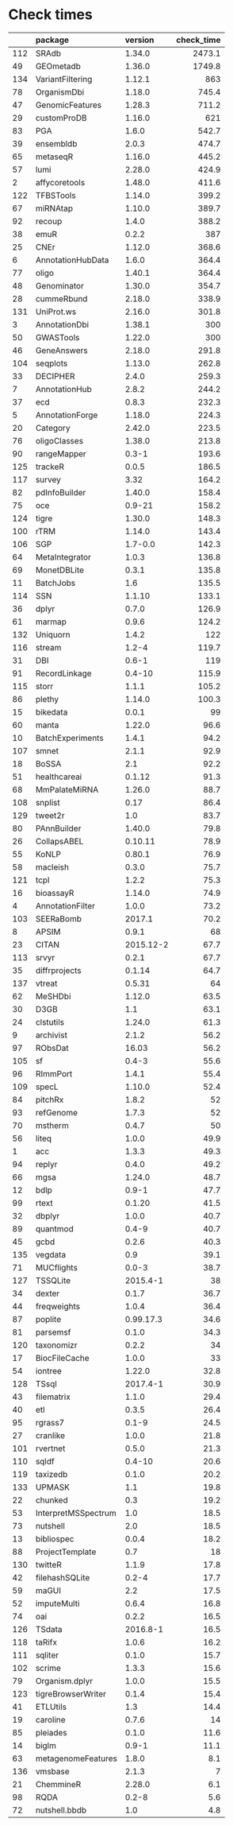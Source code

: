 # Check times

|    |package             |version   | check_time|
|:---|:-------------------|:---------|----------:|
|112 |SRAdb               |1.34.0    |     2473.1|
|49  |GEOmetadb           |1.36.0    |     1749.8|
|134 |VariantFiltering    |1.12.1    |        863|
|78  |OrganismDbi         |1.18.0    |      745.4|
|47  |GenomicFeatures     |1.28.3    |      711.2|
|29  |customProDB         |1.16.0    |        621|
|83  |PGA                 |1.6.0     |      542.7|
|39  |ensembldb           |2.0.3     |      474.7|
|65  |metaseqR            |1.16.0    |      445.2|
|57  |lumi                |2.28.0    |      424.9|
|2   |affycoretools       |1.48.0    |      411.6|
|122 |TFBSTools           |1.14.0    |      399.2|
|67  |miRNAtap            |1.10.0    |      389.7|
|92  |recoup              |1.4.0     |      388.2|
|38  |emuR                |0.2.2     |        387|
|25  |CNEr                |1.12.0    |      368.6|
|6   |AnnotationHubData   |1.6.0     |      364.4|
|77  |oligo               |1.40.1    |      364.4|
|48  |Genominator         |1.30.0    |      354.7|
|28  |cummeRbund          |2.18.0    |      338.9|
|131 |UniProt.ws          |2.16.0    |      301.8|
|3   |AnnotationDbi       |1.38.1    |        300|
|50  |GWASTools           |1.22.0    |        300|
|46  |GeneAnswers         |2.18.0    |      291.8|
|104 |seqplots            |1.13.0    |      262.8|
|33  |DECIPHER            |2.4.0     |      259.3|
|7   |AnnotationHub       |2.8.2     |      244.2|
|37  |ecd                 |0.8.3     |      232.3|
|5   |AnnotationForge     |1.18.0    |      224.3|
|20  |Category            |2.42.0    |      223.5|
|76  |oligoClasses        |1.38.0    |      213.8|
|90  |rangeMapper         |0.3-1     |      193.6|
|125 |trackeR             |0.0.5     |      186.5|
|117 |survey              |3.32      |      164.2|
|82  |pdInfoBuilder       |1.40.0    |      158.4|
|75  |oce                 |0.9-21    |      158.2|
|124 |tigre               |1.30.0    |      148.3|
|100 |rTRM                |1.14.0    |      143.4|
|106 |SGP                 |1.7-0.0   |      142.3|
|64  |MetaIntegrator      |1.0.3     |      136.8|
|69  |MonetDBLite         |0.3.1     |      135.8|
|11  |BatchJobs           |1.6       |      135.5|
|114 |SSN                 |1.1.10    |      133.1|
|36  |dplyr               |0.7.0     |      126.9|
|61  |marmap              |0.9.6     |      124.2|
|132 |Uniquorn            |1.4.2     |        122|
|116 |stream              |1.2-4     |      119.7|
|31  |DBI                 |0.6-1     |        119|
|91  |RecordLinkage       |0.4-10    |      115.9|
|115 |storr               |1.1.1     |      105.2|
|86  |plethy              |1.14.0    |      100.3|
|15  |bikedata            |0.0.1     |         99|
|60  |manta               |1.22.0    |       96.6|
|10  |BatchExperiments    |1.4.1     |       94.2|
|107 |smnet               |2.1.1     |       92.9|
|18  |BoSSA               |2.1       |       92.2|
|51  |healthcareai        |0.1.12    |       91.3|
|68  |MmPalateMiRNA       |1.26.0    |       88.7|
|108 |snplist             |0.17      |       86.4|
|129 |tweet2r             |1.0       |       83.7|
|80  |PAnnBuilder         |1.40.0    |       79.8|
|26  |CollapsABEL         |0.10.11   |       78.9|
|55  |KoNLP               |0.80.1    |       76.9|
|58  |macleish            |0.3.0     |       75.7|
|121 |tcpl                |1.2.2     |       75.3|
|16  |bioassayR           |1.14.0    |       74.9|
|4   |AnnotationFilter    |1.0.0     |       73.2|
|103 |SEERaBomb           |2017.1    |       70.2|
|8   |APSIM               |0.9.1     |         68|
|23  |CITAN               |2015.12-2 |       67.7|
|113 |srvyr               |0.2.1     |       67.7|
|35  |diffrprojects       |0.1.14    |       64.7|
|137 |vtreat              |0.5.31    |         64|
|62  |MeSHDbi             |1.12.0    |       63.5|
|30  |D3GB                |1.1       |       63.1|
|24  |clstutils           |1.24.0    |       61.3|
|9   |archivist           |2.1.2     |       56.2|
|97  |RObsDat             |16.03     |       56.2|
|105 |sf                  |0.4-3     |       55.6|
|96  |RImmPort            |1.4.1     |       55.4|
|109 |specL               |1.10.0    |       52.4|
|84  |pitchRx             |1.8.2     |         52|
|93  |refGenome           |1.7.3     |         52|
|70  |mstherm             |0.4.7     |         50|
|56  |liteq               |1.0.0     |       49.9|
|1   |acc                 |1.3.3     |       49.3|
|94  |replyr              |0.4.0     |       49.2|
|66  |mgsa                |1.24.0    |       48.7|
|12  |bdlp                |0.9-1     |       47.7|
|99  |rtext               |0.1.20    |       41.5|
|32  |dbplyr              |1.0.0     |       40.7|
|89  |quantmod            |0.4-9     |       40.7|
|45  |gcbd                |0.2.6     |       40.3|
|135 |vegdata             |0.9       |       39.1|
|71  |MUCflights          |0.0-3     |       38.7|
|127 |TSSQLite            |2015.4-1  |         38|
|34  |dexter              |0.1.7     |       36.7|
|44  |freqweights         |1.0.4     |       36.4|
|87  |poplite             |0.99.17.3 |       34.6|
|81  |parsemsf            |0.1.0     |       34.3|
|120 |taxonomizr          |0.2.2     |         34|
|17  |BiocFileCache       |1.0.0     |         33|
|54  |iontree             |1.22.0    |       32.8|
|128 |TSsql               |2017.4-1  |       30.9|
|43  |filematrix          |1.1.0     |       29.4|
|40  |etl                 |0.3.5     |       26.4|
|95  |rgrass7             |0.1-9     |       24.5|
|27  |cranlike            |1.0.0     |       21.8|
|101 |rvertnet            |0.5.0     |       21.3|
|110 |sqldf               |0.4-10    |       20.6|
|119 |taxizedb            |0.1.0     |       20.2|
|133 |UPMASK              |1.1       |       19.8|
|22  |chunked             |0.3       |       19.2|
|53  |InterpretMSSpectrum |1.0       |       18.5|
|73  |nutshell            |2.0       |       18.5|
|13  |bibliospec          |0.0.4     |       18.2|
|88  |ProjectTemplate     |0.7       |         18|
|130 |twitteR             |1.1.9     |       17.8|
|42  |filehashSQLite      |0.2-4     |       17.7|
|59  |maGUI               |2.2       |       17.5|
|52  |imputeMulti         |0.6.4     |       16.8|
|74  |oai                 |0.2.2     |       16.5|
|126 |TSdata              |2016.8-1  |       16.5|
|118 |taRifx              |1.0.6     |       16.2|
|111 |sqliter             |0.1.0     |       15.7|
|102 |scrime              |1.3.3     |       15.6|
|79  |Organism.dplyr      |1.0.0     |       15.5|
|123 |tigreBrowserWriter  |0.1.4     |       15.4|
|41  |ETLUtils            |1.3       |       14.4|
|19  |caroline            |0.7.6     |         14|
|85  |pleiades            |0.1.0     |       11.6|
|14  |biglm               |0.9-1     |       11.1|
|63  |metagenomeFeatures  |1.8.0     |        8.1|
|136 |vmsbase             |2.1.3     |          7|
|21  |ChemmineR           |2.28.0    |        6.1|
|98  |RQDA                |0.2-8     |        5.6|
|72  |nutshell.bbdb       |1.0       |        4.8|


